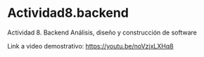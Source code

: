 # Actividad8.backend
Actividad 8. Backend Análisis, diseño y construcción de software 

Link a video demostrativo: https://youtu.be/noVzjxLXHq8